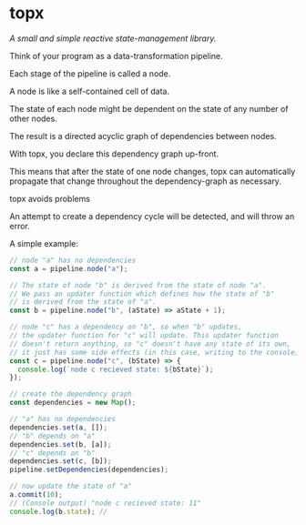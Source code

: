 # topx

_A small and simple reactive state-management library._

Think of your program as a data-transformation pipeline.

Each stage of the pipeline is called a node.

A node is like a self-contained cell of data.

The state of each node might be dependent on the state of any number of other nodes.

The result is a directed acyclic graph of dependencies between nodes.

With topx, you declare this dependency graph up-front.

This means that after the state of one node changes, topx can automatically propagate
that change throughout the dependency-graph as necessary.

topx avoids problems

An attempt to create a dependency cycle will be detected, and will throw an error.

A simple example:

```typescript
// node "a" has no dependencies
const a = pipeline.node("a");

// The state of node "b" is derived from the state of node "a".
// We pass an updater function which defines how the state of "b"
// is derived from the state of "a".
const b = pipeline.node("b", (aState) => aState + 1);

// node "c" has a dependency on "b", so when "b" updates,
// the updater function for "c" will update. This updater function
// doesn't return anything, so "c" doesn't have any state of its own,
// it just has some side effects (in this case, writing to the console).
const c = pipeline.node("c", (bState) => {
  console.log(`node c recieved state: ${bState}`);
});

// create the dependency graph
const dependencies = new Map();

// "a" has no dependencies
dependencies.set(a, []);
// "b" depends on "a"
dependencies.set(b, [a]);
// "c" depends on "b"
dependencies.set(c, [b]);
pipeline.setDependencies(dependencies);

// now update the state of "a"
a.commit(10);
// (Console output) "node c recieved state: 11"
console.log(b.state); //
```

<!-- Believe it or not, the name topx was not inspired by mobx (I wasn't really aware
of mobx when I first wrote this.) However, the principles are very similar -
topological ordering. It's like a very small, very simple version of mobx,
without the magic (it doesn't do automatic property-tracing so you have to be a
bit more explicit about the dependencies of each data cell)

your program transforms data from one form into another -->
